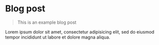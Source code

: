 # Blog post

> This is an example blog post 
 
Lorem ipsum dolor sit amet, consectetur adipisicing elit, sed do eiusmod tempor incididunt ut labore et dolore magna aliqua. 